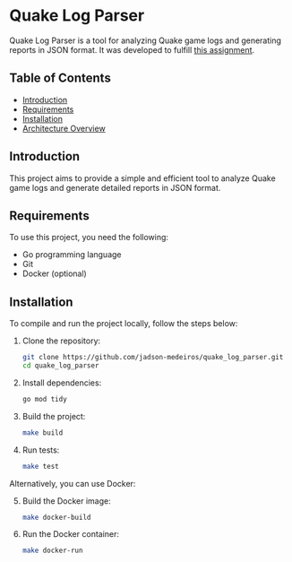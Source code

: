 # Quake Log Parser

Quake Log Parser is a tool for analyzing Quake game logs and generating reports in JSON format. It was developed to fulfill [this assignment](https://gist.github.com/cloudwalk-tests/704a555a0fe475ae0284ad9088e203f1).

## Table of Contents

- [Introduction](#introduction)
- [Requirements](#requirements)
- [Installation](#installation)
- [Architecture Overview](docs/architecture.md)

## Introduction

This project aims to provide a simple and efficient tool to analyze Quake game logs and generate detailed reports in JSON format.

## Requirements

To use this project, you need the following:

- Go programming language
- Git
- Docker (optional)

## Installation

To compile and run the project locally, follow the steps below:

1. Clone the repository:

   ```bash
   git clone https://github.com/jadson-medeiros/quake_log_parser.git
   cd quake_log_parser
   ```

2. Install dependencies:

   ```bash
   go mod tidy
   ```

3. Build the project:

   ```bash
   make build
   ```

4. Run tests:
   ```bash
   make test
   ```

Alternatively, you can use Docker:

5. Build the Docker image:

   ```bash
   make docker-build
   ```

6. Run the Docker container:
   ```bash
   make docker-run
   ```
